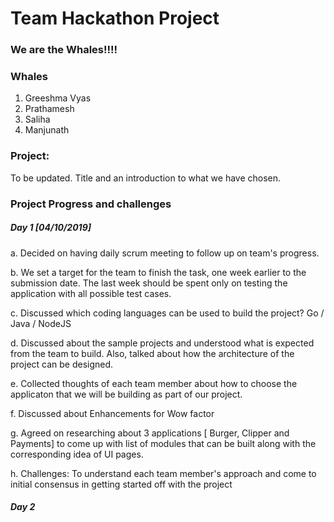 # Team Hackathon Project

### We are the Whales!!!!

### Whales 

 1. Greeshma Vyas
 2. Prathamesh
 3. Saliha
 4. Manjunath 

### Project: 
To be updated. Title and an introduction to what we have chosen.
    
### Project Progress and challenges

##### Day 1 [04/10/2019] 
a. Decided on having daily scrum meeting to follow up on team's progress. 

b. We set a target for the team to finish the task, one week earlier to the submission date. The last week should be spent only on testing the application with all possible test cases. 

c. Discussed which coding languages can be used to build the project? Go / Java / NodeJS

d. Discussed about the sample projects and understood what is expected from the team to build. Also, talked about how the architecture of the project can be designed.

e. Collected thoughts of each team member about how to choose the applicaton that we will be building as part of our project.
 
f. Discussed about Enhancements for Wow factor

g. Agreed on researching about 3 applications [ Burger, Clipper and Payments] to come up with list of modules that can be built along with the corresponding idea of UI pages. 

h. Challenges: To understand each team member's approach and come to initial consensus in getting started off with the project

##### Day 2 












